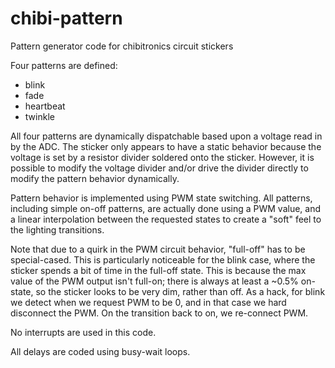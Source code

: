 chibi-pattern
=============

Pattern generator code for chibitronics circuit stickers

Four patterns are defined: 
* blink
* fade
* heartbeat
* twinkle

All four patterns are dynamically dispatchable based upon
a voltage read in by the ADC. The sticker only appears to
have a static behavior because the voltage is set by a 
resistor divider soldered onto the sticker. However, it is
possible to modify the voltage divider and/or drive the
divider directly to modify the pattern behavior dynamically.

Pattern behavior is implemented using PWM state switching. 
All patterns, including simple on-off patterns, are actually
done using a PWM value, and a linear interpolation between
the requested states to create a "soft" feel to the lighting
transitions. 

Note that due to a quirk in the PWM circuit behavior, "full-off"
has to be special-cased. This is particularly noticeable for
the blink case, where the sticker spends a bit of time in the
full-off state. This is because the max value of the PWM output
isn't full-on; there is always at least a ~0.5% on-state, so 
the sticker looks to be very dim, rather than off. As a hack,
for blink we detect when we request PWM to be 0, and in that
case we hard disconnect the PWM. On the transition back to
on, we re-connect PWM.

No interrupts are used in this code. 

All delays are coded using busy-wait loops.
